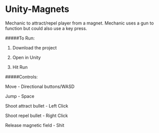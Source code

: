 # Unity-Magnets

Mechanic to attract/repel player from a magnet. Mechanic uses a gun to function but could also use a key press.

#####To Run:

1) Download the project

2) Open in Unity

3) Hit Run

#####Controls:

Move - Directional buttons/WASD

Jump - Space

Shoot attract bullet - Left Click

Shoot repel bullet - Right Click

Release magnetic field - Shit

